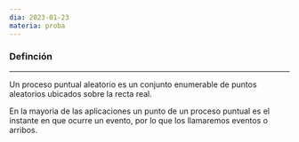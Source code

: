 ```yaml
---
dia: 2023-01-23
materia: proba
---
```

### Definción
---
Un proceso puntual aleatorio es un conjunto enumerable de puntos aleatorios ubicados sobre la recta real.

En la mayoria de las aplicaciones un punto de un proceso puntual es el instante en que ocurre un evento, por lo que los llamaremos eventos o arribos.